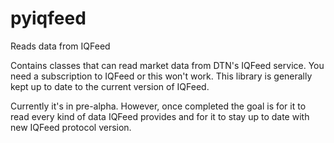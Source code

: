 # pyiqfeed 
Reads data from IQFeed

Contains classes that can read market data from DTN's IQFeed service. You need
a subscription to IQFeed or this won't work. This library is generally kept up
to date to the current version of IQFeed.

Currently it's in pre-alpha. However, once completed the goal is for it to read
every kind of data IQFeed provides and for it to stay up to date with new
IQFeed protocol version.



